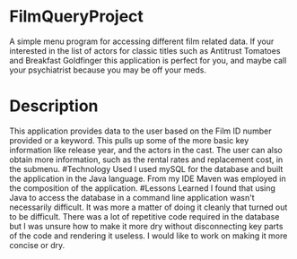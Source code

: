 # FilmQueryProject
A simple menu program for accessing different film related data. If your interested in the list of actors for classic titles such as Antitrust Tomatoes and Breakfast Goldfinger this application is perfect for you, and maybe call your psychiatrist because you may be off your meds.
# Description
This application provides data to the user based on the Film ID number provided or a keyword. This pulls up some of the more basic key information like release year, and the actors in the cast. The user can also obtain more information, such as the rental rates and replacement cost, in the submenu.
#Technology Used
I used mySQL for the database and built the application in the Java language. From my IDE Maven was employed in the composition of the application.
#Lessons Learned
I found that using Java to access the database in a command line application wasn't necessarily difficult. It was more a matter of doing it cleanly that turned out to be difficult. There was a lot of repetitive code required in the database but I was unsure how to make it more dry without disconnecting key parts of the code and rendering it useless. I would like to work on making it more concise or dry.
